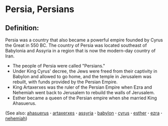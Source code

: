 # Persia, Persians #

## Definition: ##

Persia was a country that also became a powerful empire founded by Cyrus the Great in 550 BC. The country of Persia was located southeast of Babylonia and Assyria in a region that is now the modern-day country of Iran. 

* The people of Persia were called "Persians."
* Under King Cyrus' decree, the Jews were freed from their captivity in Babylon and allowed to go home, and the temple in Jerusalem was rebuilt, with funds provided by the Persian Empire.
* King Artaxerxes was the ruler of the Persian Empire when Ezra and Nehemiah went back to Jerusalem to rebuild the walls of Jerusalem.
* Esther became a queen of the Persian empire when she married King Ahasuerus.

(See also: [ahasuerus](../other/ahasuerus.md) **·** [artaxerxes](../other/artaxerxes.md) **·** [assyria](../other/assyria.md) **·** [babylon](../other/babylon.md) **·** [cyrus](../other/cyrus.md) **·** [esther](../other/esther.md) **·** [ezra](../other/ezra.md) **·** [nehemiah](../other/nehemiah.md))

